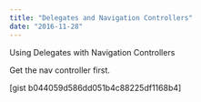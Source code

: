 ```yaml
---
title: "Delegates and Navigation Controllers"
date: "2016-11-28"
---
```


Using Delegates with Navigation Controllers

Get the nav controller first.

\[gist b044059d586dd051b4c88225df1168b4\]
